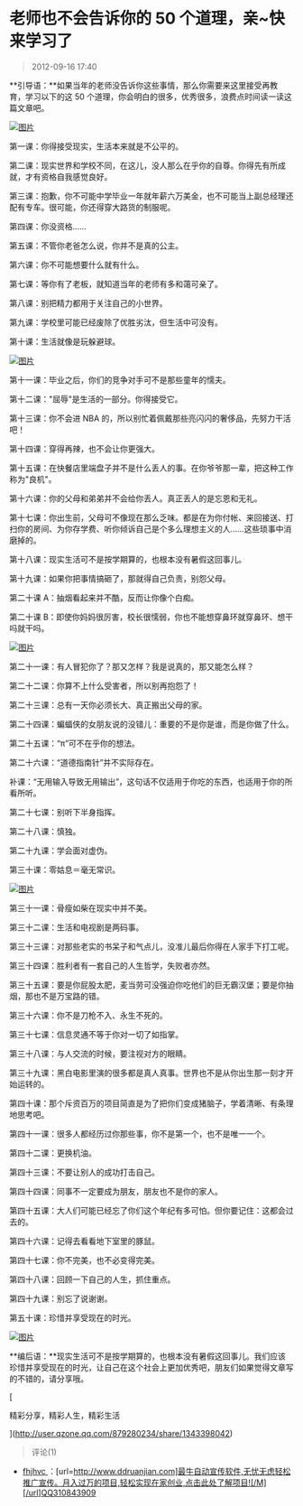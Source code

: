# 老师也不会告诉你的 50 个道理，亲~快来学习了

> 2012-09-16 17:40

**引导语：**如果当年的老师没告诉你这些事情，那么你需要来这里接受再教育，学习以下的这 50 个道理，你会明白的很多，优秀很多，浪费点时间读一读这篇文章吧。

[![图片](https://pan.4a1801.life/d/Onedrive-4A1801/%E4%B8%AA%E4%BA%BA%E5%BB%BA%E7%AB%99/public/Qzone_wyf/Blogs/images/12830700.webp)](https://pan.4a1801.life/d/Onedrive-4A1801/%E4%B8%AA%E4%BA%BA%E5%BB%BA%E7%AB%99/public/Qzone_wyf/Blogs/images/12830700.webp)

第一课：你得接受现实，生活本来就是不公平的。

第二课：现实世界和学校不同，在这儿，没人那么在乎你的自尊。你得先有所成就，才有资格自我感觉良好。

第三课：抱歉，你不可能中学毕业一年就年薪六万美金，也不可能当上副总经理还配有专车。很可能，你还得穿大路货的制服呢。

第四课：你没资格……

第五课：不管你老爸怎么说，你并不是真的公主。

第六课：你不可能想要什么就有什么。

第七课：等你有了老板，就知道当年的老师有多和蔼可亲了。

第八课：别把精力都用于关注自己的小世界。

第九课：学校里可能已经废除了优胜劣汰，但生活中可没有。

第十课：生活就像是玩躲避球。

[![图片](https://pan.4a1801.life/d/Onedrive-4A1801/%E4%B8%AA%E4%BA%BA%E5%BB%BA%E7%AB%99/public/Qzone_wyf/Blogs/images/BB4BC73D.webp)](https://pan.4a1801.life/d/Onedrive-4A1801/%E4%B8%AA%E4%BA%BA%E5%BB%BA%E7%AB%99/public/Qzone_wyf/Blogs/images/BB4BC73D.webp)

第十一课：毕业之后，你们的竞争对手可不是那些童年的懦夫。

第十二课："屈辱"是生活的一部分。你得接受它。

第十三课：你不会进 NBA 的，所以别忙着佩戴那些亮闪闪的奢侈品，先努力干活吧！

第十四课：穿得再辣，也不会让你更强大。

第十五课：在快餐店里端盘子并不是什么丢人的事。在你爷爷那一辈，把这种工作称为"良机"。

第十六课：你的父母和弟弟并不会给你丢人。真正丢人的是忘恩和无礼。

第十七课：你出生前，父母可不像现在那么乏味。都是在为你付帐、来回接送、打扫你的房间、为你存学费、听你倾诉自己是个多么理想主义的人……这些琐事中消磨掉的。

第十八课：现实生活可不是按学期算的，也根本没有暑假这回事儿。

第十九课：如果你把事情搞砸了，那就得自己负责，别怨父母。

第二十课 A：抽烟看起来并不酷，反而让你像个白痴。

第二十课 B：即使你妈妈很厉害，校长很懦弱，你也不能想穿鼻环就穿鼻环、想干吗就干吗。

[![图片](https://pan.4a1801.life/d/Onedrive-4A1801/%E4%B8%AA%E4%BA%BA%E5%BB%BA%E7%AB%99/public/Qzone_wyf/Blogs/images/25D101BF.webp)](https://pan.4a1801.life/d/Onedrive-4A1801/%E4%B8%AA%E4%BA%BA%E5%BB%BA%E7%AB%99/public/Qzone_wyf/Blogs/images/25D101BF.webp)

第二十一课：有人冒犯你了？那又怎样？我是说真的，那又能怎么样？

第二十二课：你算不上什么受害者，所以别再抱怨了！

第二十三课：总有一天你必须长大、真正搬出父母的家。

第二十四课：蝙蝠侠的女朋友说的没错儿：重要的不是你是谁，而是你做了什么。

第二十五课：“π”可不在乎你的想法。

第二十六课：“道德指南针”并不实际存在。

补课：“无用输入导致无用输出”，这句话不仅适用于你吃的东西，也适用于你的所看所听。

第二十七课：别听下半身指挥。

第二十八课：慎独。

第二十九课：学会面对虚伪。

第三十课：零姑息＝毫无常识。

[![图片](https://pan.4a1801.life/d/Onedrive-4A1801/%E4%B8%AA%E4%BA%BA%E5%BB%BA%E7%AB%99/public/Qzone_wyf/Blogs/images/61CA76D4.webp)](https://pan.4a1801.life/d/Onedrive-4A1801/%E4%B8%AA%E4%BA%BA%E5%BB%BA%E7%AB%99/public/Qzone_wyf/Blogs/images/61CA76D4.webp)

第三十一课：骨瘦如柴在现实中并不美。

第三十二课：生活和电视剧是两码事。

第三十三课：对那些老实的书呆子和气点儿，没准儿最后你得在人家手下打工呢。

第三十四课：胜利者有一套自己的人生哲学，失败者亦然。

第三十五课：要是你屁股太肥，麦当劳可没强迫你吃他们的巨无霸汉堡；要是你抽烟，那也不是万宝路的错。

第三十六课：你不是刀枪不入、永生不死的。

第三十七课：信息灵通不等于你对一切了如指掌。

第三十八课：与人交流的时候，要注视对方的眼睛。

第三十九课：黑白电影里演的很多都是真人真事。世界也不是从你出生那一刻才开始运转的。

第四十课：那个斥资百万的项目简直是为了把你们变成猪脑子，学着清晰、有条理地思考吧。

第四十一课：很多人都经历过你那些事，你不是第一个，也不是唯一一个。

第四十二课：更换机油。

第四十三课：不要让别人的成功打击自己。

第四十四课：同事不一定要成为朋友，朋友也不是你的家人。

第四十五课：大人们可能已经忘了你们这个年纪有多可怕。但你要记住：这都会过去的。

第四十六课：记得去看看地下室里的豚鼠。

第四十七课：你不完美，也不必变得完美。

第四十八课：回顾一下自己的人生，抓住重点。

第四十九课：别忘了说谢谢。

第五十课：珍惜并享受现在的时光。

[![图片](https://pan.4a1801.life/d/Onedrive-4A1801/%E4%B8%AA%E4%BA%BA%E5%BB%BA%E7%AB%99/public/Qzone_wyf/Blogs/images/3ECF33F6.webp)](https://pan.4a1801.life/d/Onedrive-4A1801/%E4%B8%AA%E4%BA%BA%E5%BB%BA%E7%AB%99/public/Qzone_wyf/Blogs/images/3ECF33F6.webp)

**编后语：**现实生活可不是按学期算的，也根本没有暑假这回事儿。我们应该珍惜并享受现在的时光，让自己在这个社会上更加优秀吧，朋友们如果觉得文章写的不错的，请分享哦。

[

精彩分享，精彩人生，精彩生活

](http://user.qzone.qq.com/879280234/share/1343398042)

> 评论(1)

- [fhjhvc ](https://user.qzone.qq.com/1904013948)：[url=http://www.ddruanjian.com]最牛自动宣传软件,无忧无虑轻松推广宣传。月入过万的项目,轻松实现在家创业,点击此处了解项目![/M][/url]QQ310843909
